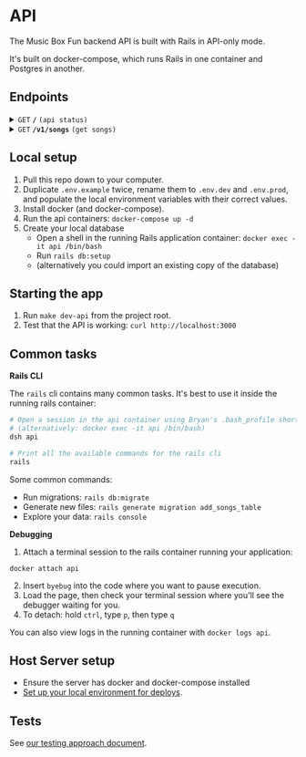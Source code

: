 # API

The Music Box Fun backend API is built with Rails in API-only mode.

It's built on docker-compose, which runs Rails in one container and Postgres in another.

## Endpoints

<details>
 <summary><code>GET</code> <code><b>/</b></code> <code>(api status)</code></summary>

### Parameters

none

### Responses

> | http code     | content-type         | response                |
> |---------------|----------------------|-------------------------|
> | `200`         | `application/json`   | `{ status: "online" }` |

### Example cURL

> ```bash
>  curl -X GET -H "Content-Type: application/json" http://localhost:3000
> ```

</details>

<details>
 <summary><code>GET</code> <code><b>/v1/songs</b></code> <code>(get songs)</code></summary>

### Parameters

> | name     |  type     | data type | description                                                                 |
> |----------|-----------|-----------|-----------------------------------------------------------------------------|
> | `offset` | optional  | number    | The results offset by a specific number. Used for pagination. Default: 0    |
> | `limit`  | optional  | number    | An upper limit for how many results should be returned. Default: 150        |
> | `q`      | optional  | string    | A search query string. Can be used for both full results and autocomplete.  |

### Responses

#### 200

```json
{
  "songs": [
    {
      "title": "Umi No Mieru Machi",
      "data": "0XQAAAAJ2BAAAAAAAAABBqEgrIsPV…",
      "creator": "@BryanEBraun",
      "creator_url": "https://twitter.com/BryanEBraun"
    },
    ⋮
  ],
  "meta": {
    "total": 200,
    "offset": 0,
    "limit": 150,
    "next": "/v1/songs?offset=150&limit=150"
  }
}
```


### Example cURL

Basic

> ```bash
>  curl -X GET -H "Content-Type: application/json" http://localhost:3000/v1/songs
> ```

With search query:
> ```bash
>  curl -X GET -H "Content-Type: application/json" http://localhost:3000/v1/songs?q=mario
> ```

With offset / limit:
> ```bash
>  curl -X GET -H "Content-Type: application/json" http://localhost:3000/v1/songs?offset=20&limit=10
> ```

</details>

## Local setup

1. Pull this repo down to your computer.
2. Duplicate `.env.example` twice, rename them to `.env.dev` and `.env.prod`, and populate the local environment variables with their correct values.
3. Install docker (and docker-compose).
4. Run the api containers: `docker-compose up -d`
5. Create your local database
    - Open a shell in the running Rails application container: `docker exec -it api /bin/bash`
    - Run `rails db:setup`
    - (alternatively you could import an existing copy of the database)


## Starting the app

1. Run `make dev-api` from the project root.
2. Test that the API is working: `curl http://localhost:3000`

## Common tasks

**Rails CLI**

The `rails` cli contains many common tasks. It's best to use it inside the running rails container:

```bash
# Open a session in the api container using Bryan's .bash_profile shortcut
# (alternatively: docker exec -it api /bin/bash)
dsh api

# Print all the available commands for the rails cli
rails
```

Some common commands:

- Run migrations: `rails db:migrate`
- Generate new files: `rails generate migration add_songs_table`
- Explore your data: `rails console`

**Debugging**

1. Attach a terminal session to the rails container running your application:

```
docker attach api
```

2. Insert `byebug` into the code where you want to pause execution.
3. Load the page, then check your terminal session where you'll see the debugger waiting for you.
4. To detach: hold `ctrl`, type `p`, then type `q`

You can also view logs in the running container with `docker logs api`.


## Host Server setup

* Ensure the server has docker and docker-compose installed
* [Set up your local environment for deploys](../docs/deploys.md#).

## Tests

See [our testing approach document](../site/cypress/readme.md#first-time-setup-for-deploys).

